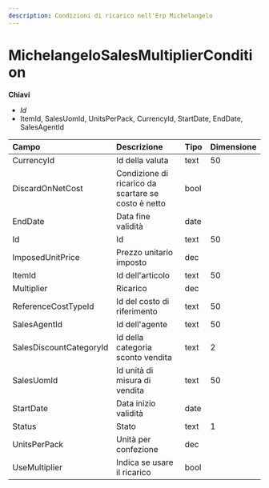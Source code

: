 ```yaml
---
description: Condizioni di ricarico nell'Erp Michelangelo
---
```


# MichelangeloSalesMultiplierCondition

**Chiavi**

* _Id_
* ItemId, SalesUomId, UnitsPerPack, CurrencyId, StartDate, EndDate, SalesAgentId

| Campo | Descrizione | Tipo | Dimensione |
| :--- | :--- | :--- | :--- |
| CurrencyId | Id della valuta | text | 50 |
| DiscardOnNetCost | Condizione di ricarico da scartare se costo è netto | bool |  |
| EndDate | Data fine validità | date |  |
| Id | Id | text | 50 |
| ImposedUnitPrice | Prezzo unitario imposto | dec |  |
| ItemId | Id dell'articolo | text | 50 |
| Multiplier | Ricarico | dec |  |
| ReferenceCostTypeId | Id del costo di riferimento | text | 50 |
| SalesAgentId | Id dell'agente | text | 50 |
| SalesDiscountCategoryId | Id della categoria sconto vendita | text | 2 |
| SalesUomId | Id unità di misura di vendita | text | 50 |
| StartDate | Data inizio validità | date |  |
| Status | Stato | text | 1 |
| UnitsPerPack | Unità per confezione | dec |  |
| UseMultiplier | Indica se usare il ricarico | bool |  |
